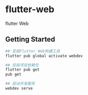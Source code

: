 # flutter-web

flutter Web

## Getting Started

```bash
## 安装Flutter Web构建工具
flutter pub global activate webdev

## 安装项目依赖包
flutter pub get
pub get

## 启动开发服务
webdev serve
```